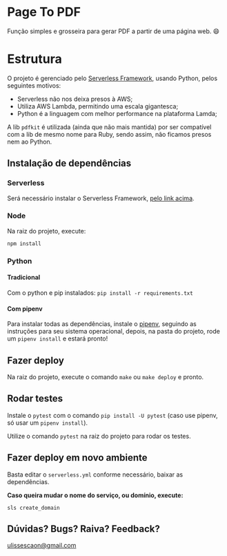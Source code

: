 # Page To PDF

Função simples e grosseira para gerar PDF a partir de uma página web. :smile:

# Estrutura

O projeto é gerenciado pelo [Serverless Framework](https://www.serverless.com/), usando Python, pelos seguintes motivos:
- Serverless não nos deixa presos à AWS;
- Utiliza AWS Lambda, permitindo uma escala gigantesca;
- Python é a linguagem com melhor performance na plataforma Lamda;

A lib `pdfkit` é utilizada (ainda que não mais mantida) por ser compatível com a lib de mesmo nome para Ruby, sendo assim, não ficamos presos nem ao Python.

## Instalação de dependências

### Serverless

Será necessário instalar o Serverless Framework, [pelo link acima](#estrutura).

### Node

Na raiz do projeto, execute:
```
npm install
```

### Python

#### Tradicional

Com o python e pip instalados:
`pip install -r requirements.txt`

#### Com pipenv

Para instalar todas as dependências, instale o [pipenv](https://pipenv-fork.readthedocs.io/), seguindo as instruções para seu sistema operacional, depois, na pasta do projeto, rode um `pipenv install` e estará pronto!

## Fazer deploy
Na raiz do projeto, execute o comando `make` ou `make deploy` e pronto.

## Rodar testes

Instale o `pytest` com o comando `pip install -U pytest` (caso use pipenv, só usar um `pipenv install`).

Utilize o comando `pytest` na raiz do projeto para rodar os testes.

## Fazer deploy em novo ambiente
Basta editar o `serverless.yml` conforme necessário, baixar as dependências.

**Caso queira mudar o nome do serviço, ou domínio, execute:**
```
sls create_domain
```

## Dúvidas? Bugs? Raiva? Feedback?
ulissescaon@gmail.com